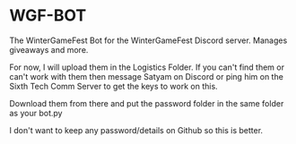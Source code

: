 # WGF-BOT
The WinterGameFest Bot for the WinterGameFest Discord server. Manages giveaways and more.

For now, I will upload them in the Logistics Folder. If you can't find them or can't work with them then
message Satyam on Discord or ping him on the Sixth Tech Comm Server to get the keys to work on this.

Download them from there and put the password folder in the same folder as your bot.py

I don't want to keep any password/details on Github so this is better.
